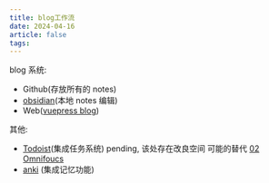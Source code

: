 ```yaml
---
title: blog工作流
date: 2024-04-16
article: false
tags: 
---
```


blog 系统:
- Github(存放所有的 notes)
- [obsidian](obsidian)(本地 notes 编辑)
- Web([vuepress blog](vuepress%20blog))

其他:
- [Todoist](Todoist)(集成任务系统) pending, 该处存在改良空间 可能的替代 [02 Omnifoucs](../02%20Omnifoucs)
- [anki](anki) (集成记忆功能)
